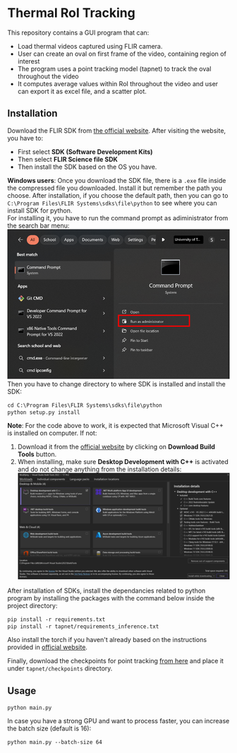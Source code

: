 # Thermal RoI Tracking
This repository contains a GUI program that can:
- Load thermal videos captured using FLIR camera.
- User can create an oval on first frame of the video, containing region of interest
- The program uses a point tracking model (tapnet) to track the oval throughout the video
- It computes average values within RoI throughout the video and user can export it as excel file, and a scatter plot.
## Installation
Download the FLIR SDK from [the official website](https://flir.custhelp.com/app/account/fl_download_software). After visiting the website, you have to:
- First select **SDK (Software Development Kits)**
- Then select **FLIR Science file SDK**
- Then install the SDK based on the OS you have.

**Windows users**: Once you download the SDK file, there is a `.exe` file inside the compressed file you downloaded. Install it but remember the path you choose. After installation, if you choose the default path, then you can go to `C:\Program Files\FLIR Systems\sdks\file\python` to see where you can install SDK for python.  
For installing it, you have to run the command prompt as adiministrator from the search bar menu:
![alt text](instruction_images/1.png)
Then you have to change directory to where SDK is installed and install the SDK:
```
cd C:\Program Files\FLIR Systems\sdks\file\python
python setup.py install
```
**Note**: For the code above to work, it is expected that Microsoft Visual C++ is installed on computer. If not:
1. Download it from the [official website](https://visualstudio.microsoft.com/visual-cpp-build-tools/) by clicking on **Download Build Tools** button.
2. When installing, make sure **Desktop Development with C++** is activated and do not change anything from the installation details:
![alt text](instruction_images/2.png)


After installation of SDKs, install the dependancies related to python program by installing the packages with the command below inside the project directory:
```
pip install -r requirements.txt
pip install -r tapnet/requirements_inference.txt
```
Also install the torch if you haven't already based on the instructions provided in [official website](https://pytorch.org/get-started/locally/).

Finally, download the checkpoints for point tracking [from here](https://storage.googleapis.com/dm-tapnet/bootstap/bootstapir_checkpoint_v2.pt) and place it under `tapnet/checkpoints` directory.

## Usage
```
python main.py
```
In case you have a strong GPU and want to process faster, you can increase the batch size (default is 16):
```
python main.py --batch-size 64
```